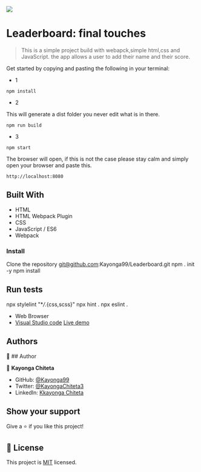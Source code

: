 ![](https://img.shields.io/badge/Microverse-blueviolet)

# Leaderboard: final touches

> This is a simple project build with webapck,simple html,css and JavaScript. the app allows a user to add their name and their score.

Get started by copying and pasting the following in your terminal: 
- 1
```
npm install
```

- 2

 This will generate a dist folder you never edit what is in there.
```
npm run build
```

- 3

```
npm start
```
The browser will open, if this is not the case please stay calm and simply open your browser and paste this.
```
http://localhost:8080
```

## Built With

- HTML
- HTML Webpack Plugin
- CSS
- JavaScript / ES6
- Webpack

### Install

Clone the repository
git@github.com:Kayonga99/Leaderboard.git
npm . init -y
npm install

## Run tests

npx stylelint "\*_/_.{css,scss}"
npx hint .
npx eslint .

- Web Browser
- [Visual Studio code](https://code.visualstudio.com/)
[Live demo]()
## Authors

👤 ## Author

👤 **Kayonga Chiteta**

- GitHub: [@Kayonga99](https://github.com/Kayonga99)
- Twitter: [@KayongaChiteta3](https://twitter.com/KayongaChiteta3?t=gfILCjmltzGRZOx6FZ8-nQ&s=08)
- LinkedIn: [Kkayonga Chiteta](https://www.linkedin.com/in/kayonga-chiteta-776949227)

## Show your support

Give a ⭐️ if you like this project!

## 📝 License

This project is [MIT](./MIT.md) licensed.
